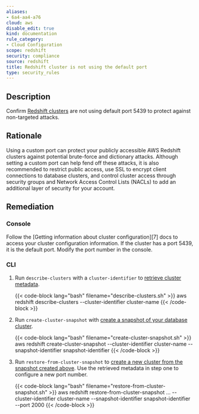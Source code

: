 ```yaml
---
aliases:
- 6a4-aa4-a76
cloud: aws
disable_edit: true
kind: documentation
rule_category:
- Cloud Configuration
scope: redshift
security: compliance
source: redshift
title: Redshift cluster is not using the default port
type: security_rules
---
```


## Description

Confirm [Redshift clusters][1] are not using default port 5439 to protect against non-targeted attacks.

## Rationale

Using a custom port can protect your publicly accessible AWS Redshift clusters against potential brute-force and dictionary attacks. Although setting a custom port can help fend off these attacks, it is also recommended to restrict public access, use SSL to encrypt client connections to database clusters, and control cluster access through security groups and Network Access Control Lists (NACLs) to add an additional layer of security for your account.

## Remediation

### Console

Follow the [Getting information about cluster configuration][7] docs to access your cluster configuration information. If the cluster has a port 5439, it is the default port. Modify the port number in the console.

### CLI

1. Run `describe-clusters` with a `cluster-identifier` to [retrieve cluster metadata][2].

    {{< code-block lang="bash" filename="describe-clusters.sh" >}}
    aws redshift describe-clusters
	    --cluster-identifier cluster-name
    {{< /code-block >}}

2. Run `create-cluster-snapshot` with [create a snapshot of your database cluster][3].

    {{< code-block lang="bash" filename="create-cluster-snapshot.sh" >}}
    aws redshift create-cluster-snapshot
        --cluster-identifier cluster-name
        --snapshot-identifier snapshot-identifier
    {{< /code-block >}}

3. Run `restore-from-cluster-snapshot` to [create a new cluster from the snapshot created above][4]. Use the retrieved metadata in step one to configure a new port number.

    {{< code-block lang="bash" filename="restore-from-cluster-snapshot.sh" >}}
    aws redshift restore-from-cluster-snapshot
        ...
        --cluster-identifier cluster-name
        --snapshot-identifier snapshot-identifier
        --port 2000
     {{< /code-block >}}

[1]: https://docs.aws.amazon.com/redshift/latest/mgmt/working-with-clusters.html
[2]: https://awscli.amazonaws.com/v2/documentation/api/latest/reference/redshift/describe-clusters.html
[3]: https://awscli.amazonaws.com/v2/documentation/api/latest/reference/redshift/create-cluster-snapshot.html
[4]: https://awscli.amazonaws.com/v2/documentation/api/latest/reference/redshift/restore-from-cluster-snapshot.html
